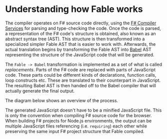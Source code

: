 # Understanding how Fable works

The compiler operates on F# source code directly, using the [F# Compiler Services](https://fsharp.github.io/fsharp-compiler-docs/fcs/) for parsing and type-checking the code. Once the code is parsed, a representation of the F# code's structure is obtained, also known as an abstract syntax tree (AST). This structure is then transformed into a specialized simpler Fable AST that is easier to work with. Afterwards, the actual translation begins by transforming the Fable AST into [Babel](https://babeljs.io/) AST representing the structure of the JavaScript code that will be generated.

The `Fable -> Babel` transformation is implemented as a set of what is called *replacements*. Parts of the F# code are replaced with parts of JavaScript code. These parts could be different kinds of declarations, function calls, loop constructs etc. These are translated to their counterpart in JavaScript. The resulting Babel AST is then handed off to the Babel compiler that will actually generate the final output.

The diagram below shows an overview of the process.

<resolved-image source="/images/fable/fable.png" />

The generated JavaScript doesn't have to be a minified JavaScript file. This is only the convention when compiling F# source code for the browser. When building F# projects for Node.js environments, the output can be multiple JavaScript files referencing (i.e. `requiring`) each other while preserving the same input F# project structure that Fable compiled.
